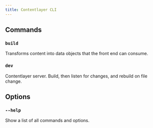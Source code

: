 ```yaml
---
title: Contentlayer CLI
---
```


## Commands

### `build`

Transforms content into data objects that the front end can consume.

### `dev`

Contentlayer server. Build, then listen for changes, and rebuild on file change.

## Options

### `--help`

Show a list of all commands and options.
